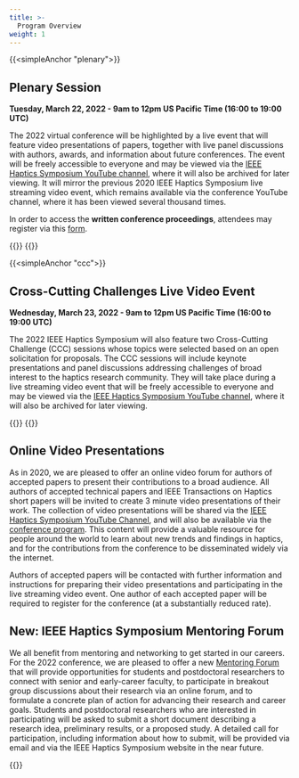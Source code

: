 ```yaml
---
title: >-
  Program Overview
weight: 1
---
```


{{<simpleAnchor "plenary">}}
## Plenary Session

**Tuesday, March 22, 2022 - 9am to 12pm US Pacific Time (16:00 to 19:00 UTC)**

The 2022 virtual conference will be highlighted by a live event that will feature video presentations of papers, together with live panel discussions with authors, awards, and information about future conferences.  The event will be freely accessible to everyone and may be viewed via the [IEEE Haptics Symposium YouTube channel](https://www.youtube.com/channel/UC1YjMwrg8Hk6uAtyWb62yAw), where it will also be archived for later viewing.  It will mirror the previous 2020 IEEE Haptics Symposium live streaming video event, which remains available via the conference YouTube channel, where it has been viewed several thousand times.

In order to access the **written conference proceedings**, attendees may register via this [form](https://forms.gle/f96Qk3jSLZ54cH269).

{{<plenarySessionTable>}}
{{<simpleBR>}}

{{<simpleAnchor "ccc">}}
## Cross-Cutting Challenges Live Video Event

**Wednesday, March 23, 2022 - 9am to 12pm US Pacific Time (16:00 to 19:00 UTC)**

The 2022 IEEE Haptics Symposium will also feature two Cross-Cutting Challenge (CCC) sessions whose topics were selected based on an open solicitation for proposals.  The CCC sessions will include keynote presentations and panel discussions addressing challenges of broad interest to the haptics research community.  They will take place during a live streaming video event that will be freely accessible to everyone and may be viewed via the [IEEE Haptics Symposium YouTube channel](https://www.youtube.com/channel/UC1YjMwrg8Hk6uAtyWb62yAw), where it will also be archived for later viewing.

{{<cccSessionTable>}}
{{<simpleBR>}}

## Online Video Presentations

As in 2020, we are pleased to offer an online video forum for authors of accepted papers to present their contributions to a broad audience. All authors of accepted technical papers and IEEE Transactions on Haptics short papers will be invited to create 3 minute video presentations of their work.  The collection of video presentations will be shared via the [IEEE Haptics Symposium YouTube Channel](https://www.youtube.com/channel/UC1YjMwrg8Hk6uAtyWb62yAw), and will also be available via the [conference program](/program/VideoPresentations).  This content will provide a valuable resource for people around the world to learn about new trends and findings in haptics, and for the contributions from the conference to be disseminated widely via the internet.

Authors of accepted papers will be contacted with further information and instructions for preparing their video presentations and participating in the live streaming video event. One author of each accepted paper will be required to register for the conference (at a substantially reduced rate).  

## New: IEEE Haptics Symposium Mentoring Forum

We all benefit from mentoring and networking to get started in our careers. For the 2022 conference, we are pleased to offer a new [Mentoring Forum](/program/Mentoring-Forum) that will provide opportunities for students and postdoctoral researchers to connect with senior and early-career faculty, to participate in breakout group discussions about their research via an online forum, and to formulate a concrete plan of action for advancing their research and career goals.  Students and postdoctoral researchers who are interested in participating will be asked to submit a short document describing a research idea, preliminary results, or a proposed study.  A detailed call for participation, including information about how to submit, will be provided via email and via the IEEE Haptics Symposium website in the near future.

{{<simpleBR>}}